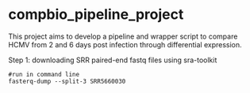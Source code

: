 # compbio_pipeline_project

This project aims to develop a pipeline and wrapper script to compare HCMV from 2 and 6 days post infection through differential expression.

Step 1: downloading SRR paired-end fastq files using sra-toolkit

```{r}
#run in command line
fasterq-dump --split-3 SRR5660030
```
